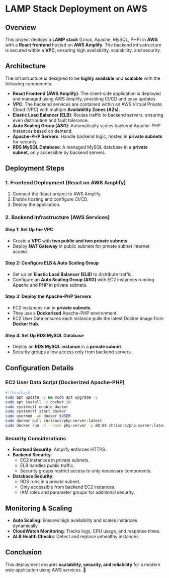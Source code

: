 # LAMP Stack Deployment on AWS

## Overview
This project deploys a **LAMP stack** (Linux, Apache, MySQL, PHP) in **AWS** with a **React frontend** hosted on **AWS Amplify**. The backend infrastructure is secured within a **VPC**, ensuring high availability, scalability, and security.

## Architecture
The infrastructure is designed to be **highly available** and **scalable** with the following components:

- **React Frontend (AWS Amplify)**: The client-side application is deployed and managed using AWS Amplify, providing CI/CD and easy updates.
- **VPC**: The backend services are contained within an AWS Virtual Private Cloud (VPC) with multiple **Availability Zones (AZs)**.
- **Elastic Load Balancer (ELB)**: Routes traffic to backend servers, ensuring even distribution and fault tolerance.
- **Auto Scaling Group (ASG)**: Automatically scales backend Apache-PHP instances based on demand.
- **Apache-PHP Servers**: Handle backend logic, hosted in **private subnets** for security.
- **RDS MySQL Database**: A managed MySQL database in a **private subnet**, only accessible by backend servers.

## Deployment Steps
### 1. Frontend Deployment (React on AWS Amplify)
1. Connect the React project to AWS Amplify.
2. Enable hosting and configure CI/CD.
3. Deploy the application.

### 2. Backend Infrastructure (AWS Services)
#### Step 1: Set Up the VPC
- Create a **VPC** with **two public and two private subnets**.
- Deploy **NAT Gateway** in public subnets for private subnet internet access.

#### Step 2: Configure ELB & Auto Scaling Group
- Set up an **Elastic Load Balancer (ELB)** to distribute traffic.
- Configure an **Auto Scaling Group (ASG)** with EC2 instances running Apache and PHP in private subnets.

#### Step 3: Deploy the Apache-PHP Servers
- EC2 instances run in **private subnets**.
- They use a **Dockerized** Apache-PHP environment.
- EC2 User Data ensures each instance pulls the latest Docker image from **Docker Hub**.

#### Step 4: Set Up RDS MySQL Database
- Deploy an **RDS MySQL instance** in a **private subnet**.
- Security groups allow access only from backend servers.

## Configuration Details
### EC2 User Data Script (Dockerized Apache-PHP)
```bash
#!/bin/bash
sudo apt update -y && sudo apt upgrade -y
sudo apt install -y docker.io
sudo systemctl enable docker
sudo systemctl start docker
sudo usermod -aG docker $USER
sudo docker pull chrisncs/php-server:latest
sudo docker run -d --name php-server -p 80:80 chrisncs/php-server:latest
```

### Security Considerations
- **Frontend Security**: Amplify enforces HTTPS.
- **Backend Security**:
  - EC2 instances in private subnets.
  - ELB handles public traffic.
  - Security groups restrict access to only necessary components.
- **Database Security**:
  - RDS runs in a private subnet.
  - Only accessible from backend EC2 instances.
  - IAM roles and parameter groups for additional security.

## Monitoring & Scaling
- **Auto Scaling**: Ensures high availability and scales instances dynamically.
- **CloudWatch Monitoring**: Tracks logs, CPU usage, and response times.
- **ALB Health Checks**: Detect and replace unhealthy instances.

## Conclusion
This deployment ensures **scalability, security, and reliability** for a modern web application using AWS services. 🚀

